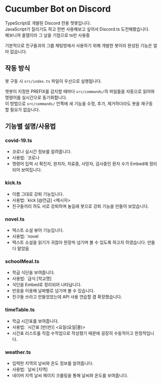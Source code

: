# Cucumber Bot on Discord

TypeScript로 개발된 Discord 전용 챗봇입니다.\
JavaScript가 질리기도 하고 한번 사용해보고 싶어서 Discord.ts 도전해봤습니다.\
해보니까 꿀잼이라 그 날을 기점으로 ts만 사용중

기본적으로 친구들과의 그룹 채팅방에서 사용하기 위해 개발한 봇이라 완성된 기능은 얼마 없습니다.


## 작동 방식

봇 구동 시 `src/index.ts` 파일이 우선으로 실행됩니다.

챗봇이 지정한 PREFIX를 감지할 때마다 `src/commands/`의 파일들을 자동으로 읽어와 명령어를 실시간으로 동기화합니다.\
이 방법으로 `src/commands/` 안쪽에 새 기능을 수정, 추가, 제거하더라도 봇을 재구동 할 필요가 없습니다.


## 기능별 설명/사용법

### covid-19.ts
- 코로나 실시간 정보를 알려줍니다.
- 사용법: `코로나
- 명령어 입력 시 확진자, 완치자, 치료중, 사망자, 검사중인 환자 수가 Embed에 정리되어 보여집니다.

### kick.ts
- 이름 그대로 강퇴 기능입니다.
- 사용법: `kick [@언급] <메시지>
- 친구들끼리 하도 서로 강퇴하며 놀길래 봇으로 강퇴 기능을 만들어 보았습니다.

### novel.ts
- 텍스트 소설 뷰어 기능입니다.
- 사용법: `novel
- 텍스트 소설을 읽기가 귀찮아 한장씩 넘기며 볼 수 있도록 하고자 하였습니다. 만들다 말았음

### schoolMeal.ts
- 학급 식단을 보여줍니다.
- 사용법: `급식 [학교명]
- 식단을 Embed로 정리되어 나타납니다.
- 반응을 이용해 날짜별로 넘기며 볼 수 있습니다.
- 친구들 쓰라고 만들었었는데 API 사용 연습할 겸 확장했습니다.

### timeTable.ts
- 학급 시간표를 보여줍니다.
- 사용법: `시간표 [반(반)] <요일(요일|욜)>
- 시간표 리스트를 직접 수작업으로 작성했기 때문에 굉장히 수동적이고 한정적입니다.

### weather.ts
- 입력한 지역의 날씨와 온도 정보를 알려줍니다.
- 사용법: `날씨 [지역]
- 네이버 지역 날씨 페이지 크롤링을 통해 날씨와 온도를 보여줍니다.

